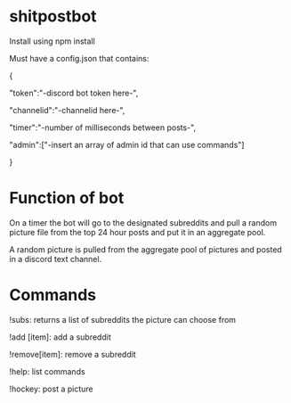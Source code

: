 # shitpostbot

Install using npm install

Must have a config.json that contains:

{

  "token":"-discord bot token here-",

  "channelid":"-channelid here-",
  
  "timer":"-number of milliseconds between posts-",
  
  "admin":["-insert an array of admin id that can use commands"]
  
}

# Function of bot

On a timer the bot will go to the designated subreddits and pull a random picture file from the top 24 hour posts and put it in an aggregate pool.

A random picture is pulled from the aggregate pool of pictures and posted in a discord text channel.

# Commands

!subs: returns a list of subreddits the picture can choose from

!add [item]: add a subreddit

!remove[item]: remove a subreddit

!help: list commands

!hockey: post a picture
